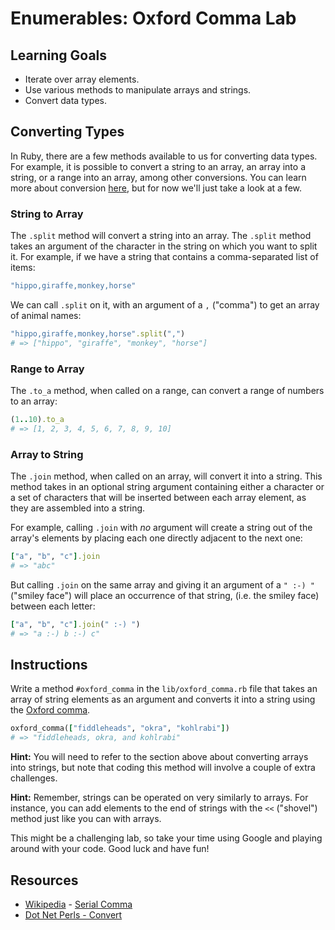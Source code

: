 # Enumerables: Oxford Comma Lab

## Learning Goals

- Iterate over array elements.
- Use various methods to manipulate arrays and strings.
- Convert data types.

## Converting Types

In Ruby, there are a few methods available to us for converting data types. For
example, it is possible to convert a string to an array, an array into a string,
or a range into an array, among other conversions. You can learn more about
conversion [here](http://www.dotnetperls.com/convert-ruby), but for now we'll
just take a look at a few.

### String to Array

The `.split` method will convert a string into an array. The `.split` method
takes an argument of the character in the string on which you want to split it.
For example, if we have a string that contains a comma-separated list of items:

```rb
"hippo,giraffe,monkey,horse"
```

We can call `.split` on it, with an argument of a `,` ("comma") to get an array
of animal names:

```rb
"hippo,giraffe,monkey,horse".split(",")
# => ["hippo", "giraffe", "monkey", "horse"]
```

### Range to Array

The `.to_a` method, when called on a range, can convert a range of numbers to an
array:

```rb
(1..10).to_a
# => [1, 2, 3, 4, 5, 6, 7, 8, 9, 10]
```

### Array to String

The `.join` method, when called on an array, will convert it into a string. This
method takes in an optional string argument containing either a character or a
set of characters that will be inserted between each array element, as they are
assembled into a string.

For example, calling `.join` with _no_ argument will create a string out of the
array's elements by placing each one directly adjacent to the next one:

```rb
["a", "b", "c"].join
# => "abc"
```

But calling `.join` on the same array and giving it an argument of a `" :-) "`
("smiley face") will place an occurrence of that string, (i.e. the smiley face)
between each letter:

```rb
["a", "b", "c"].join(" :-) ")
# => "a :-) b :-) c"
```

## Instructions

Write a method `#oxford_comma` in the `lib/oxford_comma.rb` file that takes an
array of string elements as an argument and converts it into a string using the
[Oxford comma](http://en.wikipedia.org/wiki/Serial_comma).

```rb
oxford_comma(["fiddleheads", "okra", "kohlrabi"])
# => "fiddleheads, okra, and kohlrabi"
```

**Hint:** You will need to refer to the section above about converting arrays
into strings, but note that coding this method will involve a couple of extra
challenges.

**Hint:** Remember, strings can be operated on very similarly to arrays. For
instance, you can add elements to the end of strings with the `<<` ("shovel")
method just like you can with arrays.

This might be a challenging lab, so take your time using Google and playing
around with your code. Good luck and have fun!

## Resources

- [Wikipedia](http://en.wikipedia.org) - [Serial Comma](http://en.wikipedia.org/wiki/Serial_comma)
- [Dot Net Perls - Convert](http://www.dotnetperls.com/convert-ruby)
